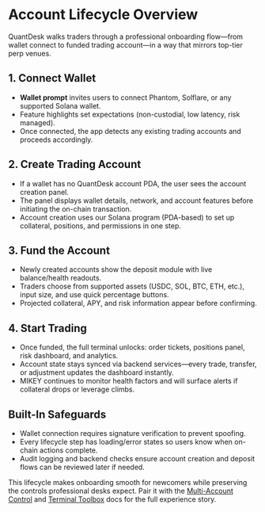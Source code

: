# Account Lifecycle Overview

QuantDesk walks traders through a professional onboarding flow—from wallet connect to funded trading account—in a way that mirrors top-tier perp venues.

## 1. Connect Wallet

- **Wallet prompt** invites users to connect Phantom, Solflare, or any supported Solana wallet.
- Feature highlights set expectations (non-custodial, low latency, risk managed).
- Once connected, the app detects any existing trading accounts and proceeds accordingly.

## 2. Create Trading Account

- If a wallet has no QuantDesk account PDA, the user sees the account creation panel.
- The panel displays wallet details, network, and account features before initiating the on-chain transaction.
- Account creation uses our Solana program (PDA-based) to set up collateral, positions, and permissions in one step.

## 3. Fund the Account

- Newly created accounts show the deposit module with live balance/health readouts.
- Traders choose from supported assets (USDC, SOL, BTC, ETH, etc.), input size, and use quick percentage buttons.
- Projected collateral, APY, and risk information appear before confirming.

## 4. Start Trading

- Once funded, the full terminal unlocks: order tickets, positions panel, risk dashboard, and analytics.
- Account state stays synced via backend services—every trade, transfer, or adjustment updates the dashboard instantly.
- MIKEY continues to monitor health factors and will surface alerts if collateral drops or leverage climbs.

## Built-In Safeguards

- Wallet connection requires signature verification to prevent spoofing.
- Every lifecycle step has loading/error states so users know when on-chain actions complete.
- Audit logging and backend checks ensure account creation and deposit flows can be reviewed later if needed.

This lifecycle makes onboarding smooth for newcomers while preserving the controls professional desks expect. Pair it with the [Multi-Account Control](../trading-capabilities/multi-account-control.md) and [Terminal Toolbox](../trading-capabilities/perp-terminal-toolbox.md) docs for the full experience story.
